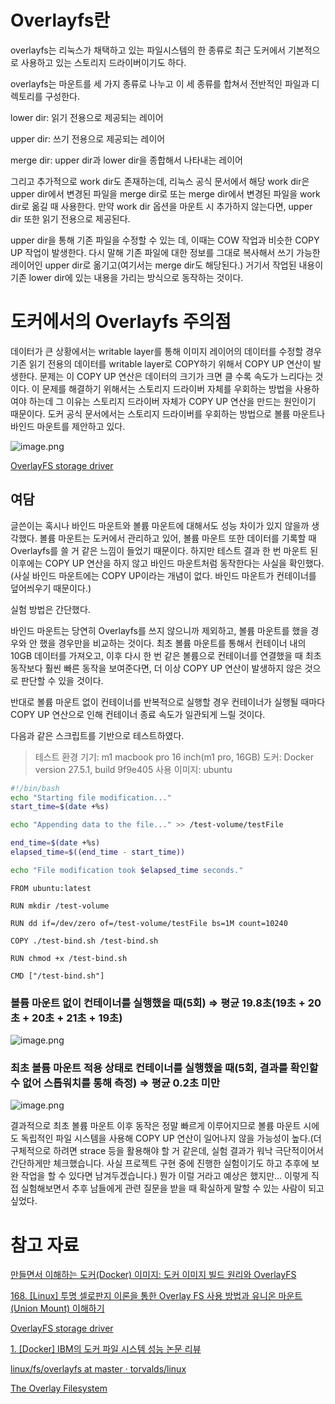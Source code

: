 # Overlayfs란

overlayfs는 리눅스가 채택하고 있는 파일시스템의 한 종류로 최근 도커에서 기본적으로 사용하고 있는 스토리지 드라이버이기도 하다.

overlayfs는 마운트를 세 가지 종류로 나누고 이 세 종류를 합쳐서 전반적인 파일과 디렉토리를 구성한다.

lower dir: 읽기 전용으로 제공되는 레이어

upper dir: 쓰기 전용으로 제공되는 레이어

merge dir: upper dir과 lower dir을 종합해서 나타내는 레이어

그리고 추가적으로 work dir도 존재하는데, 리눅스 공식 문서에서 해당 work dir은 upper dir에서 변경된 파일을 merge dir로 또는 merge dir에서 변경된 파일을 work dir로 옮길 때 사용한다. 만약 work dir 옵션을 마운트 시 추가하지 않는다면, upper dir 또한 읽기 전용으로 제공된다.

upper dir을 통해 기존 파일을 수정할 수 있는 데, 이때는 COW 작업과 비슷한 COPY UP 작업이 발생한다. 다시 말해 기존 파일에 대한 정보를 그대로 복사해서 쓰기 가능한 레이어인 upper dir로 옮기고(여기서는 merge dir도 해당된다.) 거기서 작업된 내용이 기존 lower dir에 있는 내용을 가리는 방식으로 동작하는 것이다.

# 도커에서의 Overlayfs 주의점

데이터가 큰 상황에서는 writable layer를 통해 이미지 레이어의 데이터를 수정할 경우 기존 읽기 전용의 데이터를 writable layer로 COPY하기 위해서 COPY UP 연산이 발생한다. 문제는 이 COPY UP 연산은 데이터의 크기가 크면 클 수록 속도가 느리다는 것이다. 이 문제를 해결하기 위해서는 스토리지 드라이버 자체를 우회하는 방법을 사용하여야 하는데 그 이유는 스토리지 드라이버 자체가 COPY UP 연산을 만드는 원인이기 때문이다. 도커 공식 문서에서는 스토리지 드라이버를 우회하는 방법으로 볼륨 마운트나 바인드 마운트를 제안하고 있다.

![image.png](attachment:5549e042-45b4-41de-8573-ec5fcd95cfed:image.png)

[OverlayFS storage driver](https://docs.docker.com/engine/storage/drivers/overlayfs-driver/#use-volumes-for-write-heavy-workloads)

## 여담

글쓴이는 혹시나 바인드 마운트와 볼륨 마운트에 대해서도 성능 차이가 있지 않을까 생각했다. 볼륨 마운트는 도커에서 관리하고 있어, 볼륨 마운트 또한 데이터를 기록할 때 Overlayfs를 쓸 거 같은 느낌이 들었기 때문이다. 하지만 테스트 결과 한 번 마운트 된 이후에는 COPY UP 연산을 하지 않고 바인드 마운트처럼 동작한다는 사실을 확인했다.(사실 바인드 마운트에는 COPY UP이라는 개념이 없다. 바인드 마운트가 컨테이너를 덮어씌우기 때문이다.)

실험 방법은 간단했다.

바인드 마운트는 당연히 Overlayfs를 쓰지 않으니까 제외하고, 볼륨 마운트를 했을 경우와 안 했을 경우만을 비교하는 것이다. 최초 볼륨 마운트를 통해서 컨테이너 내의 10GB 데이터를 가져오고, 이후 다시 한 번 같은 볼륨으로 컨테이너를 연결했을 때 최초 동작보다 훨씬 빠른 동작을 보여준다면, 더 이상 COPY UP 연산이 발생하지 않은 것으로 판단할 수 있을 것이다.

반대로 볼륨 마운트 없이 컨테이너를 반복적으로 실행할 경우 컨테이너가 실행될 때마다 COPY UP 연산으로 인해 컨테이너 종료 속도가 일관되게 느릴 것이다.

다음과 같은 스크립트를 기반으로 테스트하였다.

> 테스트 환경
기기: m1 macbook pro 16 inch(m1 pro, 16GB)
도커: Docker version 27.5.1, build 9f9e405
사용 이미지: ubuntu
> 

```bash
#!/bin/bash
echo "Starting file modification..."
start_time=$(date +%s)

echo "Appending data to the file..." >> /test-volume/testFile

end_time=$(date +%s)
elapsed_time=$((end_time - start_time))

echo "File modification took $elapsed_time seconds."

```

```docker
FROM ubuntu:latest

RUN mkdir /test-volume

RUN dd if=/dev/zero of=/test-volume/testFile bs=1M count=10240

COPY ./test-bind.sh /test-bind.sh

RUN chmod +x /test-bind.sh

CMD ["/test-bind.sh"]

```

### 볼륨 마운트 없이 컨테이너를 실행했을 때(5회) ⇒ 평균 19.8초(19초 + 20초 + 20초 + 21초 + 19초)

![image.png](attachment:86d8b908-0ad3-4270-8825-5a6f3668fb75:image.png)

### 최초 볼륨 마운트 적용 상태로 컨테이너를 실행했을 때(5회, 결과를 확인할 수 없어 스톱워치를 통해 측정) ⇒ 평균 0.2초 미만

![image.png](attachment:4a3bc276-0600-481a-aab7-8f90916328f8:image.png)

결과적으로 최초 볼륨 마운트 이후 동작은 정말 빠르게 이루어지므로 볼륨 마운트 시에도 독립적인 파일 시스템을 사용해 COPY UP 연산이 일어나지 않을 가능성이 높다.(더 구체적으로 하려면 strace 등을 활용해야 할 거 같은데, 실험 결과가 워낙 극단적이어서 간단하게만 체크했습니다. 사실 프로젝트 구현 중에 진행한 실험이기도 하고 추후에 보완 작업을 할 수 있다면 남겨두겠습니다.) 뭔가 이럴 거라고 예상은 했지만… 이렇게 직접 실험해보면서 추후 남들에게 관련 질문을 받을 때 확실하게 말할 수 있는 사람이 되고 싶었다.

# 참고 자료

[만들면서 이해하는 도커(Docker) 이미지: 도커 이미지 빌드 원리와 OverlayFS](https://www.44bits.io/ko/post/how-docker-image-work)

[168. [Linux] 투명 셀로판지 이론을 통한 Overlay FS 사용 방법과 유니온 마운트 (Union Mount) 이해하기](https://blog.naver.com/alice_k106/221530340759)

[OverlayFS storage driver](https://docs.docker.com/engine/storage/drivers/overlayfs-driver/)

[1. [Docker] IBM의 도커 파일 시스템 성능 논문 리뷰](https://blog.naver.com/alice_k106/220973165893)

[linux/fs/overlayfs at master · torvalds/linux](https://github.com/torvalds/linux/tree/master/fs/overlayfs)

[The Overlay Filesystem](https://web.archive.org/web/20220930060750/http://windsock.io/the-overlay-filesystem/)